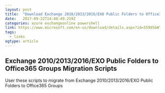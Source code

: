 ```yaml
---
layout: post 
title:  "Download Exchange 2010/2013/2016/EXO Public Folders to Office365 Groups Migration Scripts  from Official Microsoft Download Center" 
date:   2017-09-22T14:40:49.219Z 
categories: azure exchangeonline powershell
link: https://www.microsoft.com/en-us/download/details.aspx?id=55985&WT.mc_id=rss_alldownloads_all&751be11f-ede8-5a0c-058c-2ee190a24fa6=True&e6b34bbe-475b-1abd-2c51-b5034bcdd6d2=True&fa43d42b-25b5-4a42-fe9b-1634f450f5ee=True 
tags:
  - links
ogtype: article 
---
```


## Exchange 2010/2013/2016/EXO Public Folders to Office365 Groups Migration Scripts

User these scripts to migrate from Exchange 2010/2013/2016/EXO Public Folders to Office365 Groups
